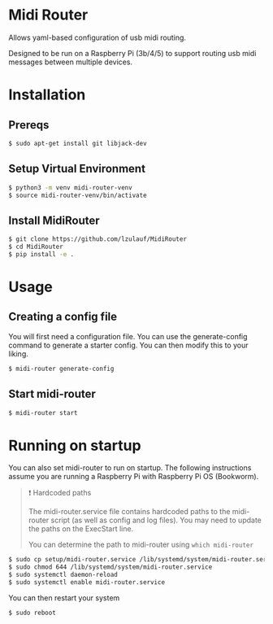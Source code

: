 # Midi Router
Allows yaml-based configuration of usb midi routing.

Designed to be run on a Raspberry Pi (3b/4/5) to support routing usb midi messages between multiple devices.

# Installation
## Prereqs
```bash
$ sudo apt-get install git libjack-dev
```

## Setup Virtual Environment
```bash
$ python3 -m venv midi-router-venv
$ source midi-router-venv/bin/activate
```
## Install MidiRouter
```bash
$ git clone https://github.com/lzulauf/MidiRouter
$ cd MidiRouter
$ pip install -e .
```

# Usage
## Creating a config file
You will first need a configuration file. You can use the generate-config command to generate a starter config. You can then modify this to your liking.
```bash
$ midi-router generate-config
```

## Start midi-router
```bash
$ midi-router start
```

# Running on startup
You can also set midi-router to run on startup. The following instructions assume you are running a Raspberry Pi with Raspberry Pi OS (Bookworm).

> ❗️ Hardcoded paths
>
> The midi-router.service file contains hardcoded paths to the midi-router script (as well as config and log files). You may need to update the paths on the ExecStart line.
>
> You can determine the path to midi-router using `which midi-router`

```bash
$ sudo cp setup/midi-router.service /lib/systemd/system/midi-router.service
$ sudo chmod 644 /lib/systemd/system/midi-router.service
$ sudo systemctl daemon-reload
$ sudo systemctl enable midi-router.service
```

You can then restart your system
```bash
$ sudo reboot
```
